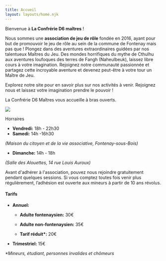 ```yaml
---
title: Accueil
layout: layouts/home.njk
---
```


<div class="introduction">
  
Bienvenue à **La Confrérie D6 maîtres** !

Nous sommes une **association de jeu de rôle** fondée en 2016, ayant pour but de promouvoir le jeu de rôle au sein de la commune de Fontenay mais pas que ! Plongez dans des aventures extraordinaires guidées par nos talentueux Maîtres du Jeu. Des mondes horrifiques du mythe de Cthulhu aux aventures loufoques des terres de Fangh (Naheulbeuk), laissez libre cours à votre imagination. Rejoignez notre communauté passionnée et partagez cette incroyable aventure et devenez peut-être à votre tour un Maître de Jeu.

Explorez notre site pour en savoir plus sur nos activités à venir. Rejoignez nous et laissez votre imagination prendre le pouvoir !

La Confrérie D6 Maîtres vous accueille à bras ouverts.
  
<img src="https://cdn.glitch.global/4d8e3698-7f10-4664-b851-2c03e329d23a/Banner.png?v=1702816959296">

</div>


<div class="note">
  
  Horraires
  
  - **Vendredi:** 18h - 22h30
  - **Samedi:** 14h -16h30
  
  *(Maison du citoyen et de la vie associative, Fontenay-sous-Bois)*
  <br>
  
  - **Dimanche:** 14h - 18h
  
  *(Salle des Alouettes, 14 rue Louis Auroux)*
  
</div>

Avant d'adhérer à l'association, pouvez nous rejoindre gratuitement pendant quelques sessions.
Si vous comptez toutes fois venir plus régulièrement, l’adhésion est ouverte aux mineurs à partir de 10 ans révolus.

<div class="note">
  
  #### Tarifs
  
  - **Annuel:**
    - **Adulte fontenaysien:** 30€
    - **Adulte non-fontenaysien:** 35€

    - <b>Tarif réduit*:</b> 20€

- **Trimestriel:** 15€

_\*Mineurs, étudiant, personnes invalides et chômeurs_

</div>